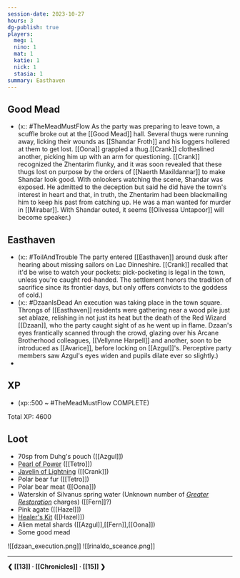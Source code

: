 ```yaml
---
session-date: 2023-10-27
hours: 3
dg-publish: true
players: 
  meg: 1
  nino: 1
  mat: 1
  katie: 1
  nick: 1
  stasia: 1
summary: Easthaven
---
```

## Good Mead
- (x:: #TheMeadMustFlow As the party was preparing to leave town, a scuffle broke out at the [[Good Mead]] hall. Several thugs were running away, licking their wounds as [[Shandar Froth]] and his loggers hollered at them to get lost. [[Oona]] grappled a thug.[[Crank]] clotheslined another, picking him up with an arm for questioning. [[Crank]] recognized the Zhentarim flunky, and it was soon revealed that these thugs lost on purpose by the orders of [[Naerth Maxildannar]] to make Shandar look good. With onlookers watching the scene, Shandar was exposed. He admitted to the deception but said he did have the town's interest in heart and that, in truth, the Zhentarim had been blackmailing him to keep his past from catching up. He was a man wanted for murder in [[Mirabar]]. With Shandar outed, it seems [[Olivessa Untapoor]] will become speaker.)
## Easthaven
- (x:: #ToilAndTrouble The party entered [[Easthaven]] around dusk after hearing about missing sailors on Lac Dinneshire. [[Crank]] recalled that it'd be wise to watch your pockets: pick-pocketing is legal in the town, unless you're caught red-handed. The settlement honors the tradition of sacrifice since its frontier days, but only offers convicts to the goddess of cold.)
- (x:: #DzaanIsDead An execution was taking place in the town square. Throngs of [[Easthaven]] residents were gathering near a wood pile just set ablaze, relishing in not just its heat but the death of the Red Wizard [[Dzaan]], who the party caught sight of as he went up in flame. Dzaan's eyes frantically scanned through the crowd, glazing over his Arcane Brotherhood colleagues, [[Vellynne Harpell]] and another, soon to be introduced as [[Avarice]], before locking on [[Azgul]]'s. Perceptive party members saw Azgul's eyes widen and pupils dilate ever so slightly.)
- 

## XP
- (xp::500 ~ #TheMeadMustFlow COMPLETE)

Total XP: 4600

## Loot
- 70sp from Duhg's pouch ([[Azgul]])
- [Pearl of Power](https://www.dndbeyond.com/magic-items/4691-pearl-of-power) ([[Tetro]])
- [Javelin of Lightning](https://www.dndbeyond.com/magic-items/4667-javelin-of-lightning) ([[Crank]])
- Polar bear fur ([[Tetro]])
- Polar bear meat ([[Oona]])
- Waterskin of Silvanus spring water (Unknown number of *[Greater Restoration](https://www.dndbeyond.com/spells/greater-restoration)* charges) ([[Fern]]?)
- Pink agate ([[Hazel]])
- [Healer's Kit](https://www.dndbeyond.com/equipment/healers-kit) ([[Hazel]])
- Alien metal shards ([[Azgul]],[[Fern]],[[Oona]])
- Some good mead

![[dzaan_execution.png]]
![[rinaldo_sceance.png]]

---
**❮ [[13]] · [[Chronicles]] ·  [[15]] ❯**

